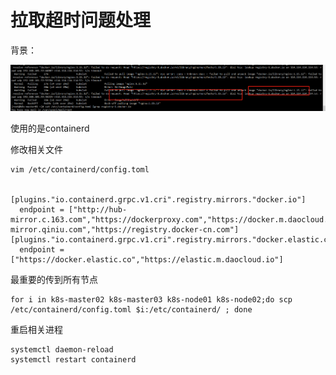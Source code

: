 # 拉取超时问题处理

背景：

![5af8bd9badb12f3962d431dfe4ef8f4](./image/5af8bd9badb12f3962d431dfe4ef8f4.png)

使用的是containerd

修改相关文件

```
vim /etc/containerd/config.toml


[plugins."io.containerd.grpc.v1.cri".registry.mirrors."docker.io"]
  endpoint = ["http://hub-mirror.c.163.com","https://dockerproxy.com","https://docker.m.daocloud.io","https://reg-mirror.qiniu.com","https://registry.docker-cn.com"]
[plugins."io.containerd.grpc.v1.cri".registry.mirrors."docker.elastic.co"]
  endpoint = ["https://docker.elastic.co","https://elastic.m.daocloud.io"]
```

最重要的传到所有节点

```
for i in k8s-master02 k8s-master03 k8s-node01 k8s-node02;do scp /etc/containerd/config.toml $i:/etc/containerd/ ; done
```

重启相关进程

```
systemctl daemon-reload
systemctl restart containerd
```

